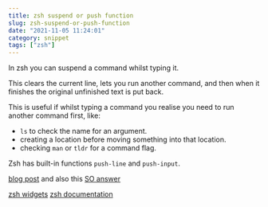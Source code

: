 ```yaml
---
title: zsh suspend or push function
slug: zsh-suspend-or-push-function
date: "2021-11-05 11:24:01"
category: snippet
tags: ["zsh"]
---
```


In zsh you can suspend a command whilst typing it.

This clears the current line, lets you run another command, and then when it
finishes the original unfinished text is put back.

This is useful if whilst typing a command you realise you need to run another
command first, like:

- `ls` to check the name for an argument.
- creating a location before moving something into that location.
- checking `man` or `tldr` for a command flag.

Zsh has built-in functions `push-line` and `push-input`.

[blog post](https://sgeb.io/posts/bash-zsh-half-typed-commands/) and also this [SO answer](https://unix.stackexchange.com/a/10851/235350)

[zsh widgets](https://sgeb.io/posts/zsh-zle-custom-widgets/)
[zsh documentation](https://zsh.sourceforge.io/Doc/Release/Zsh-Line-Editor.html#Zle-Widgets)
